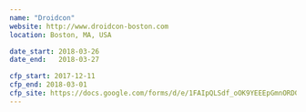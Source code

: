 ```yaml
---
name: "Droidcon"
website: http://www.droidcon-boston.com
location: Boston, MA, USA

date_start: 2018-03-26
date_end:   2018-03-27

cfp_start: 2017-12-11
cfp_end: 2018-03-01
cfp_site: https://docs.google.com/forms/d/e/1FAIpQLSdf_oOK9YEEEpGmnORDGob3kOChP1Ebpy1LXdfQbDTrFjHdAA/viewform
---
```

